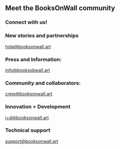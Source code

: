 ## Meet the BooksOnWall community

### Connect with us!

### New stories and partnerships
hola@booksonwall.art

### Press and Information:
info@booksobwall.art

### Community and collaborators:
crew@booksonwall.art

### Innovation + Development
i+d@booksonwall.art

### Technical support
support@booksonwall.art
